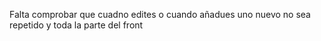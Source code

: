 Falta comprobar que cuadno edites o cuando añadues uno nuevo no sea repetido y toda la parte del front
